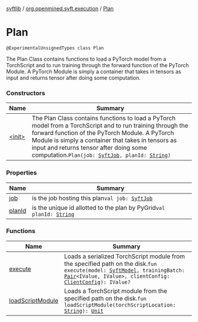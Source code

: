 [syftlib](../../index.md) / [org.openmined.syft.execution](../index.md) / [Plan](./index.md)

# Plan

`@ExperimentalUnsignedTypes class Plan`

The Plan Class contains functions to load a PyTorch model from a TorchScript and
to run training through the forward function of the PyTorch Module.
A PyTorch Module is simply a container that takes in tensors as input and returns
tensor after doing some computation.

### Constructors

| Name | Summary |
|---|---|
| [&lt;init&gt;](-init-.md) | The Plan Class contains functions to load a PyTorch model from a TorchScript and to run training through the forward function of the PyTorch Module. A PyTorch Module is simply a container that takes in tensors as input and returns tensor after doing some computation.`Plan(job: `[`SyftJob`](../-syft-job/index.md)`, planId: `[`String`](https://kotlinlang.org/api/latest/jvm/stdlib/kotlin/-string/index.html)`)` |

### Properties

| Name | Summary |
|---|---|
| [job](job.md) | is the job hosting this plan`val job: `[`SyftJob`](../-syft-job/index.md) |
| [planId](plan-id.md) | is the unique id allotted to the plan by PyGrid`val planId: `[`String`](https://kotlinlang.org/api/latest/jvm/stdlib/kotlin/-string/index.html) |

### Functions

| Name | Summary |
|---|---|
| [execute](execute.md) | Loads a serialized TorchScript module from the specified path on the disk.`fun execute(model: `[`SyftModel`](../../org.openmined.syft.proto/-syft-model/index.md)`, trainingBatch: `[`Pair`](https://kotlinlang.org/api/latest/jvm/stdlib/kotlin/-pair/index.html)`<IValue, IValue>, clientConfig: `[`ClientConfig`](../../org.openmined.syft.networking.datamodels/-client-config/index.md)`): IValue?` |
| [loadScriptModule](load-script-module.md) | Loads a TorchScript module from the specified path on the disk.`fun loadScriptModule(torchScriptLocation: `[`String`](https://kotlinlang.org/api/latest/jvm/stdlib/kotlin/-string/index.html)`): `[`Unit`](https://kotlinlang.org/api/latest/jvm/stdlib/kotlin/-unit/index.html) |
